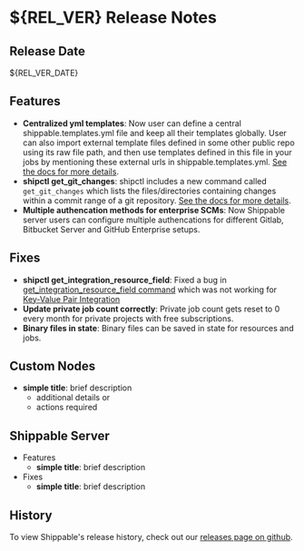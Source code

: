 # ${REL_VER} Release Notes

## Release Date
${REL_VER_DATE}

## Features
  - **Centralized yml templates**: Now user can define a central shippable.templates.yml file and keep all their templates globally. User can also  import external template files defined in some other public repo using its raw file path, and then use templates defined in this file in your jobs by mentioning these external urls in shippable.templates.yml. [See the docs for more details](http://docs.shippable.com/platform/workflow/job/runsh/#yml-templates).
  - **shipctl get_git_changes**: shipctl includes a new command called `get_git_changes` which lists the files/directories containing changes within a commit range of a git repository. [See the docs for more details](http://docs.shippable.com/platform/tutorial/workflow/using-shipctl/#get_git_changes).
  - **Multiple authencation methods for enterprise SCMs**: Now Shippable server users can configure multiple authencations for different Gitlab, Bitbucket Server and GitHub Enterprise setups.

## Fixes
  - **shipctl get_integration_resource_field**: Fixed a bug in [get_integration_resource_field command](http://docs.shippable.com/platform/tutorial/workflow/using-shipctl/#get_integration_resource_field) which was not working for [Key-Value Pair Integration](http://docs.shippable.com/platform/integration/key-value/#key-value-pair-integration)
  - **Update private job count correctly**: Private job count gets reset to 0 every month for private projects with free subscriptions.
  - **Binary files in state**: Binary files can be saved in state for resources and jobs.
## Custom Nodes
  - **simple title**: brief description
      - additional details or
      - actions required

## Shippable Server

  - Features
      - **simple title**: brief description
  - Fixes
      - **simple title**: brief description

## History

To view Shippable's release history, check out our [releases page on github](https://github.com/Shippable/admiral/releases).
